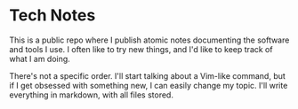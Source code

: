 # Tech Notes

This is a public repo where I publish atomic notes documenting the software and tools I use. I often like to try new things, and I'd like to keep track of what I am doing.

There's not a specific order. I'll start talking about a Vim-like command, but if I get obsessed with something new, I can easily change my topic. I'll write everything in markdown, with all files stored.
